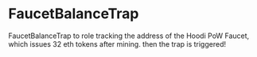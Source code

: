 # FaucetBalanceTrap
FaucetBalanceTrap to role
tracking the address of the Hoodi PoW Faucet, which issues 32 eth tokens after mining. then the trap is triggered!

